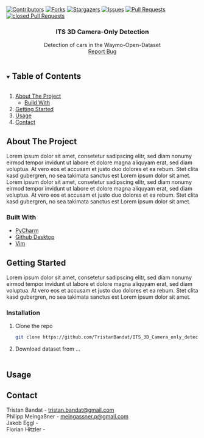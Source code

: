 [![Contributors][contributors-shield]][contributors-url]
[![Forks][forks-shield]][forks-url]
[![Stargazers][stars-shield]][stars-url]
[![Issues][issues-shield]][issues-url]
[![Pull Requests][pulls-shield]][pulls-url]
[![closed Pull Requests][closed_pulls-shield]][closed_pulls-url]


<p align="center">
  <h3 align="center">ITS 3D Camera-Only Detection</h3>
  <p align="center">
    Detection of cars in the Waymo-Open-Dataset
    <br />
    <a href="https://github.com/TristanBandat/ITS_3D_Camera_only_detection/issues">Report Bug</a>
  </p>
<!-- </p> -->



<!-- TABLE OF CONTENTS -->
<details open="open">
  <summary><h2 style="display: inline-block">Table of Contents</h2></summary>
  <ol>
    <li>
      <a href="#about-the-project">About The Project</a>
      <ul>
        <li><a href="#Built With">Build With</a></li>
      </ul>
    </li>
    <li><a href="#getting-started">Getting Started</a></li>
    <li><a href="#usage">Usage</a></li>
    <li><a href="#contact">Contact</a></li>
    <!-- <li><a href="#acknowledgements">Acknowledgements</a></li> -->
  </ol>
</details>



<!-- ABOUT THE PROJECT -->
## About The Project

Lorem ipsum dolor sit amet, consetetur sadipscing elitr, sed diam nonumy eirmod tempor invidunt ut labore et dolore 
magna aliquyam erat, sed diam voluptua. At vero eos et accusam et justo duo dolores et ea rebum. Stet clita kasd 
gubergren, no sea takimata sanctus est Lorem ipsum dolor sit amet. Lorem ipsum dolor sit amet, consetetur sadipscing 
elitr, sed diam nonumy eirmod tempor invidunt ut labore et dolore magna aliquyam erat, sed diam voluptua. At vero eos 
et accusam et justo duo dolores et ea rebum. Stet clita kasd gubergren, no sea takimata sanctus est Lorem 
ipsum dolor sit amet.


### Built With

* [PyCharm](https://www.jetbrains.com/pycharm/)
* [Github Desktop](https://desktop.github.com/)
* [Vim](https://www.vim.org/)



<!-- GETTING STARTED -->
## Getting Started

Lorem ipsum dolor sit amet, consetetur sadipscing elitr, sed diam nonumy eirmod tempor invidunt ut labore et dolore 
magna aliquyam erat, sed diam voluptua. At vero eos et accusam et justo duo dolores et ea rebum. Stet clita kasd 
gubergren, no sea takimata sanctus est Lorem ipsum dolor sit amet.

### Installation

1. Clone the repo
   ```sh
   git clone https://github.com/TristanBandat/ITS_3D_Camera_only_detection.git
   ```

2. Download dataset from ...<br><br>


   

<!-- USAGE EXAMPLES -->
## Usage



<!-- CONTACT -->
## Contact

Tristan Bandat - tristan.bandat@gmail.com <br>
Philipp Meingaßner - meingassner.p@gmail.com <br>
Jakob Eggl -  <br>
Florian Hitzler -  <br>



<!-- MARKDOWN LINKS & IMAGES -->
<!-- https://www.markdownguide.org/basic-syntax/#reference-style-links -->
[contributors-shield]: https://img.shields.io/github/contributors/TristanBandat/ITS_3D_Camera_only_detection.svg?style=for-the-badge
[contributors-url]: https://github.com/TristanBandat/ITS_3D_Camera_only_detection/graphs/contributors
[forks-shield]: https://img.shields.io/github/forks/TristanBandat/ITS_3D_Camera_only_detection.svg?style=for-the-badge
[forks-url]: https://github.com/TristanBandat/ITS_3D_Camera_only_detection/network/members
[stars-shield]: https://img.shields.io/github/stars/TristanBandat/ITS_3D_Camera_only_detection.svg?style=for-the-badge
[stars-url]: https://github.com/TristanBandat/ITS_3D_Camera_only_detection/stargazers
[issues-shield]: https://img.shields.io/github/issues/TristanBandat/ITS_3D_Camera_only_detection.svg?style=for-the-badge
[issues-url]: https://github.com/TristanBandat/ITS_3D_Camera_only_detection/issues
[pulls-shield]: https://img.shields.io/github/issues-pr/TristanBandat/ITS_3D_Camera_only_detection.svg?style=for-the-badge
[pulls-url]: https://github.com/TristanBandat/ITS_3D_Camera_only_detection/pulls
[license-shield]: https://img.shields.io/github/license/TristanBandat/ITS_3D_Camera_only_detection.svg?style=for-the-badge
[license-url]: https://github.com/TristanBandat/ITS_3D_Camera_only_detection/blob/master/LICENSE.txt
[closed_pulls-shield]: https://img.shields.io/github/issues-pr-closed/TristanBandat/ITS_3D_Camera_only_detection?style=for-the-badge
[closed_pulls-url]: https://github.com/TristanBandat/ITS_3D_Camera_only_detection/pulls?q=is%3Apr+is%3Aclosed
[closed_issues-shield]: https://img.shields.io/github/issues-closed/TristanBandat/ITS_3D_Camera_only_detection?style=for-the-badge
[closed_issues-url]: https://github.com/TristanBandat/ITS_3D_Camera_only_detection/issues?q=is%3Aissue+is%3Aclosed
